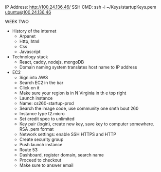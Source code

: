 IP Address: http://100.24.136.46/
SSH CMD: ssh -i ~/Keys/startupKeys.pem ubuntu@100.24.136.46

WEEK TWO
- History of the internet
  - Arpanet
  - Http, html
  - Css
  - Javascript
- Technology stack
  - React, caddy, nodejs, mongoDB
  - Domain naming system translates host name to IP address
- EC2
  - Sign into AWS
  - Search EC2 in the bar
  - Click on it
  - Make sure your region is in N Virginia in th e top right
  - Launch instance
  - Name: cs260-startup-prod
  - Search the image code, use community one smth bout 260
  - Instance type t2.micro
  - Set credit spec to unlimited
  - Key pair (login), create new key, save key to computer somewhere. RSA .pem format
  - Network settings: enable SSH HTTPS and HTTP
  - Create security group
  - Push launch instance
  - Route 53
  - Dashboard, register domain, search name
  - Proceed to checkout
  - Make sure to answer email
